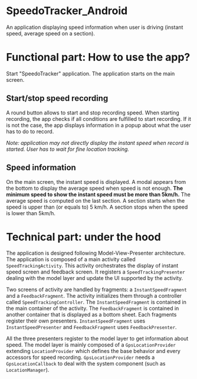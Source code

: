 # SpeedoTracker_Android
An application displaying speed information when user is driving (instant speed, average speed on a section).

# Functional part: How to use the app?
Start "SpeedoTracker" application.
The application starts on the main screen.

## Start/stop speed recording
A round button allows to start and stop recording speed.
When starting recording, the app checks if all conditions are fulfilled to start recording.
If it is not the case, the app displays information in a popup about what the user has to do to record.

*Note: application may not directly display the instant speed when record is started. User has to wait for fine location tracking.*

## Speed information
On the main screen, the instant speed is displayed.
A modal appears from the bottom to display the average speed when speed is not enough. **The minimum speed to show the instant speed must be more than 5km/h.**
The average speed is computed on the last section. A section starts when the speed is upper than (or equals to) 5 km/h. A section stops when the speed is lower than 5km/h.

# Technical part: under the hood
The application is designed following Model-View-Presenter architecture.
The application is composed of a main activity called `SpeedTrackingActivity`. This activity orchestrates the display of instant speed screen and feedback screen.
It registers a `SpeedTrackingPresenter` dealing with the model layer and update the UI supported by the activity.

Two screens of activity are handled by fragments: a `InstantSpeedFragment` and a `FeedbackFragment`. The activity initializes them through a controller called `SpeedTrackingController`.
The `InstantSpeedFragment` is contained in the main container of the activity.
The `FeedbackFragment` is contained in another container that is displayed as a bottom sheet.
Each fragments register their own presenters. `InstantSpeedFragment` uses `InstantSpeedPresenter` and `FeedbackFragment` uses `FeedbackPresenter`.

All the three presenters register to the model layer to get information about speed.
The model layer is mainly composed of a `GpsLocationProvider` extending `LocationProvider` which defines the base behavior and every accessors for speed recording.
`GpsLocationProvider` needs a `GpsLocationCallback` to deal with the system component (such as `LocationManager`).
